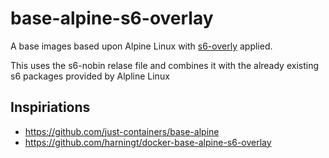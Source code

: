 # base-alpine-s6-overlay

A base images based upon Alpine Linux with
[s6-overly](https://github.com/just-containers/s6-overlay) applied.

This uses the s6-nobin relase file and combines it with the already existing s6
packages provided by Alpline Linux

## Inspiriations

* https://github.com/just-containers/base-alpine
* https://github.com/harningt/docker-base-alpine-s6-overlay

